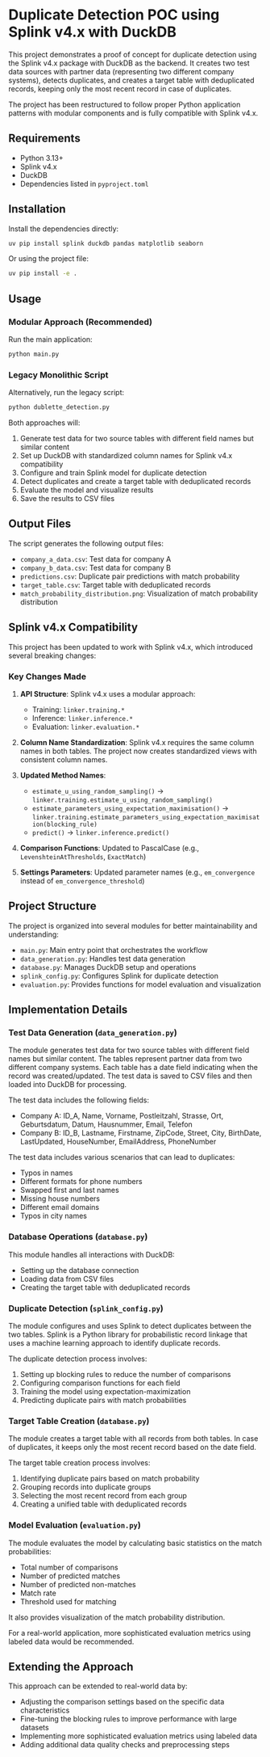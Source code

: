 # Duplicate Detection POC using Splink v4.x with DuckDB

This project demonstrates a proof of concept for duplicate detection using the Splink v4.x package with DuckDB as the backend. 
It creates two test data sources with partner data (representing two different company systems), detects duplicates, and 
creates a target table with deduplicated records, keeping only the most recent record in case of duplicates.

The project has been restructured to follow proper Python application patterns with modular components and is fully compatible with Splink v4.x.

## Requirements

- Python 3.13+
- Splink v4.x
- DuckDB
- Dependencies listed in `pyproject.toml`

## Installation

Install the dependencies directly:

```bash
uv pip install splink duckdb pandas matplotlib seaborn
```

Or using the project file:

```bash
uv pip install -e .
```

## Usage

### Modular Approach (Recommended)

Run the main application:

```bash
python main.py
```

### Legacy Monolithic Script

Alternatively, run the legacy script:

```bash
python dublette_detection.py
```

Both approaches will:
1. Generate test data for two source tables with different field names but similar content
2. Set up DuckDB with standardized column names for Splink v4.x compatibility
3. Configure and train Splink model for duplicate detection
4. Detect duplicates and create a target table with deduplicated records
5. Evaluate the model and visualize results
6. Save the results to CSV files

## Output Files

The script generates the following output files:
- `company_a_data.csv`: Test data for company A
- `company_b_data.csv`: Test data for company B
- `predictions.csv`: Duplicate pair predictions with match probability
- `target_table.csv`: Target table with deduplicated records
- `match_probability_distribution.png`: Visualization of match probability distribution

## Splink v4.x Compatibility

This project has been updated to work with Splink v4.x, which introduced several breaking changes:

### Key Changes Made

1. **API Structure**: Splink v4.x uses a modular approach:
   - Training: `linker.training.*`
   - Inference: `linker.inference.*`
   - Evaluation: `linker.evaluation.*`

2. **Column Name Standardization**: Splink v4.x requires the same column names in both tables. The project now creates standardized views with consistent column names.

3. **Updated Method Names**: 
   - `estimate_u_using_random_sampling()` → `linker.training.estimate_u_using_random_sampling()`
   - `estimate_parameters_using_expectation_maximisation()` → `linker.training.estimate_parameters_using_expectation_maximisation(blocking_rule)`
   - `predict()` → `linker.inference.predict()`

4. **Comparison Functions**: Updated to PascalCase (e.g., `LevenshteinAtThresholds`, `ExactMatch`)

5. **Settings Parameters**: Updated parameter names (e.g., `em_convergence` instead of `em_convergence_threshold`)

## Project Structure

The project is organized into several modules for better maintainability and understanding:

- `main.py`: Main entry point that orchestrates the workflow
- `data_generation.py`: Handles test data generation
- `database.py`: Manages DuckDB setup and operations
- `splink_config.py`: Configures Splink for duplicate detection
- `evaluation.py`: Provides functions for model evaluation and visualization

## Implementation Details

### Test Data Generation (`data_generation.py`)

The module generates test data for two source tables with different field names but similar content. 
The tables represent partner data from two different company systems. Each table has a date field indicating when 
the record was created/updated. The test data is saved to CSV files and then loaded into DuckDB for processing.

The test data includes the following fields:
- Company A: ID_A, Name, Vorname, Postleitzahl, Strasse, Ort, Geburtsdatum, Datum, Hausnummer, Email, Telefon
- Company B: ID_B, Lastname, Firstname, ZipCode, Street, City, BirthDate, LastUpdated, HouseNumber, EmailAddress, PhoneNumber

The test data includes various scenarios that can lead to duplicates:
- Typos in names
- Different formats for phone numbers
- Swapped first and last names
- Missing house numbers
- Different email domains
- Typos in city names

### Database Operations (`database.py`)

This module handles all interactions with DuckDB:
- Setting up the database connection
- Loading data from CSV files
- Creating the target table with deduplicated records

### Duplicate Detection (`splink_config.py`)

The module configures and uses Splink to detect duplicates between the two tables. Splink is a Python library for 
probabilistic record linkage that uses a machine learning approach to identify duplicate records.

The duplicate detection process involves:
1. Setting up blocking rules to reduce the number of comparisons
2. Configuring comparison functions for each field
3. Training the model using expectation-maximization
4. Predicting duplicate pairs with match probabilities

### Target Table Creation (`database.py`)

The module creates a target table with all records from both tables. 
In case of duplicates, it keeps only the most recent record based on the date field.

The target table creation process involves:
1. Identifying duplicate pairs based on match probability
2. Grouping records into duplicate groups
3. Selecting the most recent record from each group
4. Creating a unified table with deduplicated records

### Model Evaluation (`evaluation.py`)

The module evaluates the model by calculating basic statistics on the match probabilities:
- Total number of comparisons
- Number of predicted matches
- Number of predicted non-matches
- Match rate
- Threshold used for matching

It also provides visualization of the match probability distribution.

For a real-world application, more sophisticated evaluation metrics using labeled data would be recommended.

## Extending the Approach

This approach can be extended to real-world data by:
- Adjusting the comparison settings based on the specific data characteristics
- Fine-tuning the blocking rules to improve performance with large datasets
- Implementing more sophisticated evaluation metrics using labeled data
- Adding additional data quality checks and preprocessing steps
